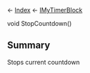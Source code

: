 ← [Index](Api-Index) ← [IMyTimerBlock](SpaceEngineers.Game.ModAPI.Ingame.IMyTimerBlock)

void StopCountdown()

## Summary

Stops current countdown

